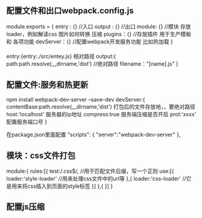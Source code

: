 ## 配置文件和出口webpack.config.js
module.exports = {
  entry : {}   //入口
  output : {}   //出口
  module: {}  //模块  存放loader，例如解读css  图片如何转换  压缩
  plugins：{}  //存放插件  用于生产模板  和 各项功能
  devServer：{}  //配置webpack开发服务功能 比如热加载
}


#### 
entry:{entry:./src/entey.js}  相对路径
output:{
  path:path.resolve(__dirname,'dist')  //绝对路径
  filename："[name].js"
}

## 配置文件:服务和热更新
npm install webpack-dev-server –save-dev
devServer:{
  contentBase:path.resolve(__dirname,'dist')  打包后的文件存放地，，要绝对路径
  host:'localhost'  服务器的ip地址
  compress:true   服务端压缩是否开启
  prot:'xxxx'   配置服务端口号
}

在package.json里面配置
"scripts": {
    "server":"webpack-dev-server"
 },


## 模块：css文件打包
module:{
  rules:[{
    test:/\.css$/,      //用于匹配文件后缀，写一个正则
    use:[{
      loader:'style-loader'    //用来处理css文件中的url等
    },{
      loader:'css-loader'    //它是用来将css插入到页面的style标签
    }]
  },{
  }]
}

## 配置js压缩






